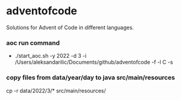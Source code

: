 # adventofcode
Solutions for Advent of Code in different languages.

### aoc run command
- ./start_aoc.sh -y 2022 -d 3 -i /Users/aleksandarilic/Documents/github/adventofcode -f -l C -s
### copy files  from data/year/day to java src/main/resources
cp -r data/2022/3/* src/main/resources/